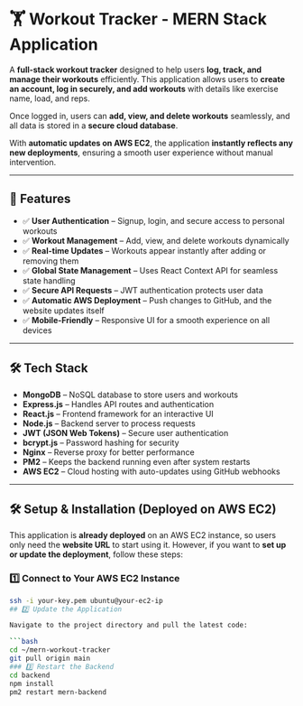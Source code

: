 # 🏋️ Workout Tracker - MERN Stack Application

A **full-stack workout tracker** designed to help users **log, track, and manage their workouts** efficiently. This application allows users to **create an account, log in securely, and add workouts** with details like exercise name, load, and reps.

Once logged in, users can **add, view, and delete workouts** seamlessly, and all data is stored in a **secure cloud database**.

With **automatic updates on AWS EC2**, the application **instantly reflects any new deployments**, ensuring a smooth user experience without manual intervention.

---

## 🌟 Features

- ✅ **User Authentication** – Signup, login, and secure access to personal workouts  
- ✅ **Workout Management** – Add, view, and delete workouts dynamically  
- ✅ **Real-time Updates** – Workouts appear instantly after adding or removing them  
- ✅ **Global State Management** – Uses React Context API for seamless state handling  
- ✅ **Secure API Requests** – JWT authentication protects user data  
- ✅ **Automatic AWS Deployment** – Push changes to GitHub, and the website updates itself  
- ✅ **Mobile-Friendly** – Responsive UI for a smooth experience on all devices  

---

## 🛠️ Tech Stack

- **MongoDB** – NoSQL database to store users and workouts  
- **Express.js** – Handles API routes and authentication  
- **React.js** – Frontend framework for an interactive UI  
- **Node.js** – Backend server to process requests  
- **JWT (JSON Web Tokens)** – Secure user authentication  
- **bcrypt.js** – Password hashing for security  
- **Nginx** – Reverse proxy for better performance  
- **PM2** – Keeps the backend running even after system restarts  
- **AWS EC2** – Cloud hosting with auto-updates using GitHub webhooks  

---

## 🛠️ Setup & Installation (Deployed on AWS EC2)

This application is **already deployed** on an AWS EC2 instance, so users only need the **website URL** to start using it. However, if you want to **set up or update the deployment**, follow these steps:

### 1️⃣ Connect to Your AWS EC2 Instance

```bash
ssh -i your-key.pem ubuntu@your-ec2-ip
## 2️⃣ Update the Application

Navigate to the project directory and pull the latest code:

```bash
cd ~/mern-workout-tracker
git pull origin main
### 3️⃣ Restart the Backend
cd backend
npm install
pm2 restart mern-backend
